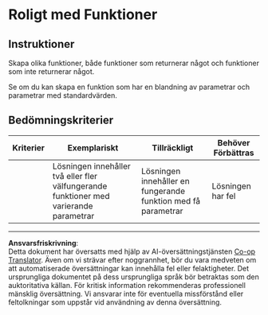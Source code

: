 <!--
CO_OP_TRANSLATOR_METADATA:
{
  "original_hash": "8973f96157680a13e9446e4bb540ee57",
  "translation_date": "2025-08-26T21:45:16+00:00",
  "source_file": "2-js-basics/2-functions-methods/assignment.md",
  "language_code": "sv"
}
-->
# Roligt med Funktioner

## Instruktioner

Skapa olika funktioner, både funktioner som returnerar något och funktioner som inte returnerar något.

Se om du kan skapa en funktion som har en blandning av parametrar och parametrar med standardvärden.

## Bedömningskriterier

| Kriterier | Exemplariskt                                                                          | Tillräckligt                                                     | Behöver Förbättras |
| --------- | ------------------------------------------------------------------------------------- | ---------------------------------------------------------------- | ------------------ |
|           | Lösningen innehåller två eller fler välfungerande funktioner med varierande parametrar | Lösningen innehåller en fungerande funktion med få parametrar    | Lösningen har fel |

---

**Ansvarsfriskrivning**:  
Detta dokument har översatts med hjälp av AI-översättningstjänsten [Co-op Translator](https://github.com/Azure/co-op-translator). Även om vi strävar efter noggrannhet, bör du vara medveten om att automatiserade översättningar kan innehålla fel eller felaktigheter. Det ursprungliga dokumentet på dess ursprungliga språk bör betraktas som den auktoritativa källan. För kritisk information rekommenderas professionell mänsklig översättning. Vi ansvarar inte för eventuella missförstånd eller feltolkningar som uppstår vid användning av denna översättning.